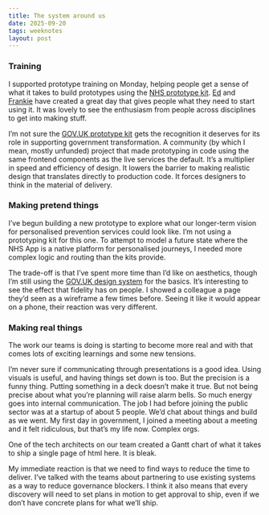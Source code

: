 ```yaml
---
title: The system around us
date: 2025-09-20
tags: weeknotes
layout: post
---
```


### Training

I supported prototype training on Monday, helping people get a sense of what it takes to build prototypes using the [NHS prototype kit](https://prototype-kit.service-manual.nhs.uk/). [Ed](https://www.linkedin.com/in/ed-horsford/) and [Frankie](https://www.linkedin.com/in/frankieroberto/) have created a great day that gives people what they need to start using it. It was lovely to see the enthusiasm from people across disciplines to get into making stuff.

I’m not sure the [GOV.UK prototype kit](https://prototype-kit.service.gov.uk/) gets the recognition it deserves for its role in supporting government transformation. A community (by which I mean, mostly unfunded) project that made prototyping in code using the same frontend components as the live services the default. It’s a multiplier in speed and efficiency of design. It lowers the barrier to making realistic design that translates directly to production code. It forces designers to think in the material of delivery.

### Making pretend things

I’ve begun building a new prototype to explore what our longer-term vision for personalised prevention services could look like. I’m not using a prototyping kit for this one. To attempt to model a future state where the NHS App is a native platform for personalised journeys, I needed more complex logic and routing than the kits provide.

The trade-off is that I’ve spent more time than I’d like on aesthetics, though I’m still using the [GOV.UK design system](https://design-system.service.gov.uk/) for the basics. It’s interesting to see the effect that fidelity has on people.  I showed a colleague a page they’d seen as a wireframe a few times before. Seeing it like it would appear on a phone, their reaction was very different.

### Making real things

The work our teams is doing is starting to become more real and with that comes lots of exciting learnings and some new tensions.

I’m never sure if communicating through presentations is a good idea. Using visuals is useful, and having things set down is too. But the precision is a funny thing. Putting something in a deck doesn’t make it true. But not being precise about what you’re planning will raise alarm bells. So much energy goes into internal communication. The job I had before joining the public sector was at a startup of about 5 people. We’d chat about things and build as we went. My first day in government, I joined a meeting about a meeting and it felt ridiculous, but that’s my life now. Complex orgs.

One of the tech architects on our team created a Gantt chart of what it takes to ship a single page of html here. It is bleak.

My immediate reaction is that we need to find ways to reduce the time to deliver. I’ve talked with the teams about partnering to use existing systems as a way to reduce governance blockers. I think it also means that every discovery will need to set plans in motion to get approval to ship, even if we don’t have concrete plans for what we’ll ship.
